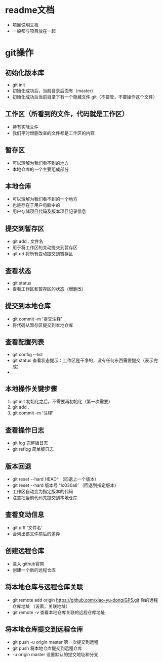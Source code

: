 # readme文档
- 项目说明文档
- 一般都与项目放在一起

# git操作

## 初始化版本库
- git init
- 初始化成功后，当前目录后面有（master）
- 初始化成功后当前目录下有一个隐藏文件.git（不要管，不要操作这个文件）

## 工作区（所看到的文件，代码就是工作区）
- 持有实际文件
- 我们平时增删改查的文件都是工作区的内容

## 暂存区
- 可以理解为我们看不到的地方
- 本地仓库的一个主要组成部分

## 本地仓库
- 可以理解为我们看不到的一个地方
- 也是存在于用户电脑中的
- 用户存储项目代码及版本项目记录信息

## 提交到暂存区
- git add . 文件名
- 用于将工作区的变动提交到暂存区
- git.dd 将所有变动提交到暂存区

## 查看状态
- git status
- 查看工作区和暂存区的状态（增删改）

## 提交到本地仓库
- git commit -m '提交注释'
- 将代码从暂存区提交到本地仓库

## 查看配置列表
- git config --list
- git status 查看状态提示：工作区是干净的，没有任何东西需要提交（表示完成）
- 

## 本地操作关键步骤
1. git init  初始化之后，不需要再初始化（第一次需要）
2. git add .
3. git commit -m '注释' 


## 查看操作日志
- git log    完整版日志
- git reflog 简单版日志

## 版本回退
- git reset --hard HEAD^  （回退上一个版本）
- git reset --hard 版本号  ‘1c030a8’  （回退到指定版本）
- 工作区自动变为指定版本的代码
- 注意把当前代码先提交到本地仓库

## 查看变动信息
- git diff '文件名'
- 会列出该文件前后的差异

## 创建远程仓库
- 进入 github官网
- 创建一个新的远程仓库

## 将本地仓库与远程仓库关联
- git remote add origin https://github.com/xiao-yu-dong/GP5.git 你的远程仓库地址  （设置，关联地址）
- git remote -v  查看本地仓库关联的远程仓库地址

## 将本地仓库提交到远程仓库
- git push -u origin master 第一次提交到远程
- git push 将本地仓库提交到远程仓库
- -u origin master 设置默认的提交地址和分支